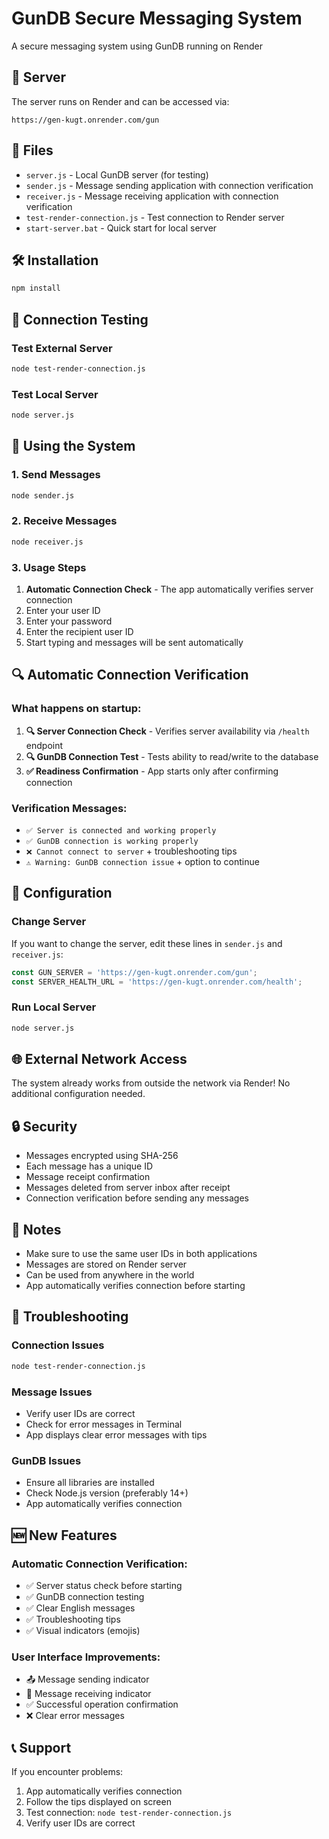 # GunDB Secure Messaging System

A secure messaging system using GunDB running on Render

## 🚀 Server

The server runs on Render and can be accessed via:
```
https://gen-kugt.onrender.com/gun
```

## 📁 Files

- `server.js` - Local GunDB server (for testing)
- `sender.js` - Message sending application with connection verification
- `receiver.js` - Message receiving application with connection verification
- `test-render-connection.js` - Test connection to Render server
- `start-server.bat` - Quick start for local server

## 🛠️ Installation

```bash
npm install
```

## 🧪 Connection Testing

### Test External Server
```bash
node test-render-connection.js
```

### Test Local Server
```bash
node server.js
```

## 💬 Using the System

### 1. Send Messages
```bash
node sender.js
```

### 2. Receive Messages
```bash
node receiver.js
```

### 3. Usage Steps
1. **Automatic Connection Check** - The app automatically verifies server connection
2. Enter your user ID
3. Enter your password
4. Enter the recipient user ID
5. Start typing and messages will be sent automatically

## 🔍 Automatic Connection Verification

### What happens on startup:
1. **🔍 Server Connection Check** - Verifies server availability via `/health` endpoint
2. **🔍 GunDB Connection Test** - Tests ability to read/write to the database
3. **✅ Readiness Confirmation** - App starts only after confirming connection

### Verification Messages:
- `✅ Server is connected and working properly`
- `✅ GunDB connection is working properly`
- `❌ Cannot connect to server` + troubleshooting tips
- `⚠️ Warning: GunDB connection issue` + option to continue

## 🔧 Configuration

### Change Server
If you want to change the server, edit these lines in `sender.js` and `receiver.js`:

```javascript
const GUN_SERVER = 'https://gen-kugt.onrender.com/gun';
const SERVER_HEALTH_URL = 'https://gen-kugt.onrender.com/health';
```

### Run Local Server
```bash
node server.js
```

## 🌐 External Network Access

The system already works from outside the network via Render! No additional configuration needed.

## 🔒 Security

- Messages encrypted using SHA-256
- Each message has a unique ID
- Message receipt confirmation
- Messages deleted from server inbox after receipt
- Connection verification before sending any messages

## 📝 Notes

- Make sure to use the same user IDs in both applications
- Messages are stored on Render server
- Can be used from anywhere in the world
- App automatically verifies connection before starting

## 🐛 Troubleshooting

### Connection Issues
```bash
node test-render-connection.js
```

### Message Issues
- Verify user IDs are correct
- Check for error messages in Terminal
- App displays clear error messages with tips

### GunDB Issues
- Ensure all libraries are installed
- Check Node.js version (preferably 14+)
- App automatically verifies connection

## 🆕 New Features

### Automatic Connection Verification:
- ✅ Server status check before starting
- ✅ GunDB connection testing
- ✅ Clear English messages
- ✅ Troubleshooting tips
- ✅ Visual indicators (emojis)

### User Interface Improvements:
- 📤 Message sending indicator
- 📨 Message receiving indicator
- ✅ Successful operation confirmation
- ❌ Clear error messages

## 📞 Support

If you encounter problems:
1. App automatically verifies connection
2. Follow the tips displayed on screen
3. Test connection: `node test-render-connection.js`
4. Verify user IDs are correct
